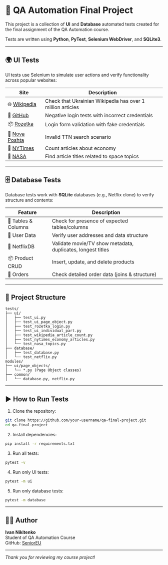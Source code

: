 # 🧪 QA Automation Final Project

This project is a collection of **UI** and **Database** automated tests created for the final assignment of the QA Automation course.

Tests are written using **Python**, **PyTest**, **Selenium WebDriver**, and **SQLite3**.

---

## 🌍 UI Tests

UI tests use Selenium to simulate user actions and verify functionality across popular websites:

| Site | Description |
|------|-------------|
| 🌐 [Wikipedia](https://uk.wikipedia.org/) | Check that Ukrainian Wikipedia has over 1 million articles |
| 💼 [GitHub](https://github.com/login) | Negative login tests with incorrect credentials |
| 📦 [Rozetka](https://rozetka.com.ua/) | Login form validation with fake credentials |
| 🚚 [Nova Poshta](https://novaposhta.ua/) | Invalid TTN search scenario |
| 📰 [NYTimes](https://www.nytimes.com/) | Count articles about economy |
| 🚀 [NASA](https://www.nasa.gov/) | Find article titles related to space topics |

---

## 🗄️ Database Tests

Database tests work with **SQLite** databases (e.g., Netflix clone) to verify structure and contents:

| Feature | Description |
|--------|-------------|
| 🔎 Tables & Columns | Check for presence of expected tables/columns |
| 🧍 User Data | Verify user addresses and data structure |
| 🍿 NetflixDB | Validate movie/TV show metadata, duplicates, longest titles |
| 📦 Product CRUD | Insert, update, and delete products |
| 🧾 Orders | Check detailed order data (joins & structure) |

---

## 📁 Project Structure

```
tests/
├── ui/
│   ├── test_ui.py
│   ├── test_ui_page_object.py
│   ├── test_rozetka_login.py
│   ├── test_ui_individual_part.py
│   ├── test_wikipedia_article_count.py
│   ├── test_nytimes_economy_articles.py
│   └── test_nasa_topics.py
├── database/
│   ├── test_database.py
│   └── test_netflix.py
modules/
├── ui/page_objects/
│   └── *.py (Page Object classes)
├── common/
│   └── database.py, netflix.py
```

---

## ▶️ How to Run Tests

1. Clone the repository:
```bash
git clone https://github.com/your-username/qa-final-project.git
cd qa-final-project
```

2. Install dependencies:
```bash
pip install -r requirements.txt
```

3. Run all tests:
```bash
pytest -v
```

4. Run only UI tests:
```bash
pytest -m ui
```

5. Run only database tests:
```bash
pytest -m database
```

---

## 👨‍💻 Author

**Ivan Nikitenko**  
Student of QA Automation Course  
GitHub: [SeniorEU](https://github.com/SeniorEU)

---

_Thank you for reviewing my course project!_